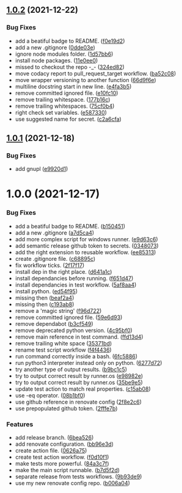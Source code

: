 ## [1.0.2](https://github.com/Daniele-Tentoni/java-version-action/compare/1.0.1...1.0.2) (2021-12-22)


### Bug Fixes

* add a beatiful badge to README. ([f0e19d2](https://github.com/Daniele-Tentoni/java-version-action/commit/f0e19d29d2d72d7d63e0468cd22940e8bebe651e))
* add a new .gitignore ([0dde03e](https://github.com/Daniele-Tentoni/java-version-action/commit/0dde03e501378e52e7c6bb0c51248e56410e66e8))
* ignore node modules folder. ([1d57bb6](https://github.com/Daniele-Tentoni/java-version-action/commit/1d57bb65afa0d70397abd8be66145edeb39c6733))
* install node packages. ([11e0ee0](https://github.com/Daniele-Tentoni/java-version-action/commit/11e0ee0b3288362c762f7d8be3a7777732d01022))
* missed to checkout the repo -_- ([324ed82](https://github.com/Daniele-Tentoni/java-version-action/commit/324ed820cd292e0e1fdf178662c508599146a271))
* move codacy report to pull_request_target workflow. ([ba52c08](https://github.com/Daniele-Tentoni/java-version-action/commit/ba52c08a8b36d7771adbe00164b4ce3d9588cb3d))
* move wrapper versioning to another function ([66d9f6e](https://github.com/Daniele-Tentoni/java-version-action/commit/66d9f6e39ca4514a20d6d7d11eea812d107644c4))
* multiline docstring start in new line. ([e4fa3b5](https://github.com/Daniele-Tentoni/java-version-action/commit/e4fa3b520d8f98acced60a6da3c4149052eb6939))
* remove committed ignored file. ([e10fc10](https://github.com/Daniele-Tentoni/java-version-action/commit/e10fc10659172ef70ce42556ff5315caf5ae5127))
* remove trailing whitespace. ([177b16c](https://github.com/Daniele-Tentoni/java-version-action/commit/177b16cc23a521240f77a524ce62473252f41b30))
* remove trailing whitespaces. ([75cf0b4](https://github.com/Daniele-Tentoni/java-version-action/commit/75cf0b402955c055e703b7ad2d448d3dab1be22f))
* right check set variables. ([e587330](https://github.com/Daniele-Tentoni/java-version-action/commit/e5873301aeea19edfebbce3bf9ca7b8a10faddb4))
* use suggested name for secret. ([c2a6cfa](https://github.com/Daniele-Tentoni/java-version-action/commit/c2a6cfa1ef94c4b3ce5621f8871c45710d7bf322))

## [1.0.1](https://github.com/Daniele-Tentoni/java-version-action/compare/1.0.0...1.0.1) (2021-12-18)


### Bug Fixes

* add gnupl ([e9920d1](https://github.com/Daniele-Tentoni/java-version-action/commit/e9920d1bb4012bc3a88c66598ecb85b19d9741ad))

# 1.0.0 (2021-12-17)


### Bug Fixes

* add a beatiful badge to README. ([b150451](https://github.com/Daniele-Tentoni/java-version-action/commit/b150451e88d749f3634fa3e59073f7fae9de2c61))
* add a new .gitignore ([a7d5ca4](https://github.com/Daniele-Tentoni/java-version-action/commit/a7d5ca4355dfe37395eef68a92447bb29cff1c56))
* add more complex script for windows runner. ([e9d63c6](https://github.com/Daniele-Tentoni/java-version-action/commit/e9d63c6eb902ef282eda0917fde47b5194fe334b))
* add semantic release github token to secrets. ([0348073](https://github.com/Daniele-Tentoni/java-version-action/commit/034807343ff33e52b9972e1fc3fe89195f4c9bf4))
* add the right extension to reusable workflow. ([ee85313](https://github.com/Daniele-Tentoni/java-version-action/commit/ee853134526325638c828966a4570c9c4654ac73))
* create .gitignore file. ([c68895c](https://github.com/Daniele-Tentoni/java-version-action/commit/c68895ce8b6437ff7cbd8f9d17001d03db1c72c2))
* fix workflow ticks. ([2f17f17](https://github.com/Daniele-Tentoni/java-version-action/commit/2f17f1717511173446e4838e714a0fa63ee8ef47))
* install dep in the right place. ([d641a1c](https://github.com/Daniele-Tentoni/java-version-action/commit/d641a1c6aaedddeb212444a1f7d11cb227be3130))
* install dependancies before running. ([f651d47](https://github.com/Daniele-Tentoni/java-version-action/commit/f651d47c3fbc9a78d065b8c7059279e8df9053a2))
* install dependancies in test workflow. ([5af8aa4](https://github.com/Daniele-Tentoni/java-version-action/commit/5af8aa4b6d3cbe4fbb42affc35fc5876dc3c68d8))
* install python. ([ed54f95](https://github.com/Daniele-Tentoni/java-version-action/commit/ed54f956ba16085db12b876b31d48b1e89687ca1))
* missing then ([beaf2a4](https://github.com/Daniele-Tentoni/java-version-action/commit/beaf2a4b526ed657c2307d30b408b9742719a8a5))
* missing then ([c193ab8](https://github.com/Daniele-Tentoni/java-version-action/commit/c193ab813fc44e366d5bb73869faee2f86373c1f))
* remove a 'magic string' ([f96d722](https://github.com/Daniele-Tentoni/java-version-action/commit/f96d7221c2018aab5da12a9a43146c59f2877d02))
* remove committed ignored file. ([59e6d93](https://github.com/Daniele-Tentoni/java-version-action/commit/59e6d9327ff485ed68d900f12d20b4bda076fc18))
* remove dependabot ([b3cf549](https://github.com/Daniele-Tentoni/java-version-action/commit/b3cf5493e8dc71299a4c83a418b94e95f27aeece))
* remove deprecated python version. ([4c95bf0](https://github.com/Daniele-Tentoni/java-version-action/commit/4c95bf0b3855151f5df5a95eb86139a9ad398932))
* remove main reference in test command. ([ffd13d4](https://github.com/Daniele-Tentoni/java-version-action/commit/ffd13d49a41de5b2d089860c20ce239056345351))
* remove trailing white space ([35371bd](https://github.com/Daniele-Tentoni/java-version-action/commit/35371bd62cc63979294cd6bfb4942678022a2047))
* rename test script workflow ([f4f4436](https://github.com/Daniele-Tentoni/java-version-action/commit/f4f44362d753353a8534f373f8e5db15256e87ae))
* run command correctly inside a bash. ([6fc5886](https://github.com/Daniele-Tentoni/java-version-action/commit/6fc588681e6984ef13aa267e319a309ce09c747c))
* run python3 interpreter instead only on python. ([6277d72](https://github.com/Daniele-Tentoni/java-version-action/commit/6277d726f2257301233fe92d0c00edca96304ab5))
* try another type of output results. ([b9bc1c5](https://github.com/Daniele-Tentoni/java-version-action/commit/b9bc1c5bcba91aa3312e6108fc2de6a8c2118efd))
* try to output correct result by runner.os ([e98982e](https://github.com/Daniele-Tentoni/java-version-action/commit/e98982e789f8a1572fbab6dd707cf647b9db8fe0))
* try to output correct result by runner.os ([35be9e5](https://github.com/Daniele-Tentoni/java-version-action/commit/35be9e52d3315e7b3781ca75bff4cc113d4b7519))
* update test action to match real properties. ([c15ab08](https://github.com/Daniele-Tentoni/java-version-action/commit/c15ab0858aaeeb564a7517821635b8c04a1ef84e))
* use -eq operator. ([08b1bf0](https://github.com/Daniele-Tentoni/java-version-action/commit/08b1bf0954b61a85e6c6618f46484f3e51863f38))
* use github reference in renovate config ([2f8e2c6](https://github.com/Daniele-Tentoni/java-version-action/commit/2f8e2c6400cf8912aa436c174b9e6e7aed39c01d))
* use prepopulated github token. ([2fffe7b](https://github.com/Daniele-Tentoni/java-version-action/commit/2fffe7b8b9de82cb60b7272ec44aced6dca0fce7))


### Features

* add release branch. ([6bea526](https://github.com/Daniele-Tentoni/java-version-action/commit/6bea5263adad848c877b8ecd14aa47932a8c9335))
* add renovate configuration. ([bb96e3d](https://github.com/Daniele-Tentoni/java-version-action/commit/bb96e3da3dd5f4e1df5d52caabad8af7093a7d18))
* create action file. ([0626a75](https://github.com/Daniele-Tentoni/java-version-action/commit/0626a75f772071aae9512ca46357bd9355e6b448))
* create test action workflow. ([f0d10f1](https://github.com/Daniele-Tentoni/java-version-action/commit/f0d10f158d7eb25830e2c510efbe9ce784945f5a))
* make tests more powerful. ([84a3c7f](https://github.com/Daniele-Tentoni/java-version-action/commit/84a3c7f0765b652eece41b78b0151058990e184d))
* make the main script runnable. ([b7d5f2d](https://github.com/Daniele-Tentoni/java-version-action/commit/b7d5f2d1689229db8b1d4a22a283bbd97d9562fb))
* separate release from tests workflows. ([9b93de9](https://github.com/Daniele-Tentoni/java-version-action/commit/9b93de9ec838cd64fb2b6a3fbd2246c72ad38e31))
* use my new renovate config repo. ([b006a04](https://github.com/Daniele-Tentoni/java-version-action/commit/b006a0455ce1d792993b691333cefaac92367a0d))
